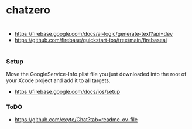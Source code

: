 # chatzero
#
- https://firebase.google.com/docs/ai-logic/generate-text?api=dev
- https://github.com/firebase/quickstart-ios/tree/main/firebaseai
#

### Setup
Move the GoogleService-Info.plist file you just downloaded into the root of your Xcode project and add it to all targets.
- https://firebase.google.com/docs/ios/setup

### ToDO 
- https://github.com/exyte/Chat?tab=readme-ov-file
